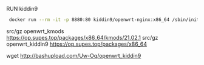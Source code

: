 


RUN kiddin9

```sh
 docker run --rm -it -p 8880:80 kiddin9/openwrt-nginx:x86_64 /sbin/init
```

src/gz openwrt_kmods https://op.supes.top/packages/x86_64/kmods/21.02.1
src/gz openwrt_kiddin9 https://op.supes.top/packages/x86_64

wget http://bashupload.com/Uw-Oq/openwrt_kiddin9
